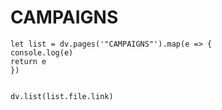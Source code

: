 # CAMPAIGNS
```dataviewjs 
let list = dv.pages('"CAMPAIGNS"').map(e => {
console.log(e)
return e
})

 
dv.list(list.file.link)
```
